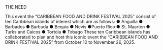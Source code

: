 THE NEED

 
This event the “CARIBBEAN FOOD AND DRINK     FESTIVAL 2025” consist of ten Caribbean islands   of  interest which are as follows:                                                                                                                                                                   ● Anguilla                                                                                               ● Barbados                                                                                              ● Barbuda                                                                                               ● Bequia                                                                                                  ● Nevis                                                                                                    ●Puerto Rico                                                                                        ● St. Maarten                                                                                        ● Turks and Caicos                                                                               ● Tortola                                                                                                 ● Tobago                                                                                                    These ten Caribbean islands has collaborated to plan and host this iconic event the “CARIBBEAN FOOD AND DRINK FESTIVAL 2025” from October 10 to November 26, 2025.                                                                                   
